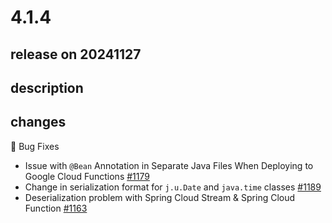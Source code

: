 # 4.1.4

## release on 20241127

## description

## changes

🐞 Bug Fixes

* Issue with <code>@Bean</code> Annotation in Separate Java Files When Deploying to Google Cloud Functions <a href="https://github.com/spring-cloud/spring-cloud-function/issues/1179" data-hovercard-type="issue" data-hovercard-url="/spring-cloud/spring-cloud-function/issues/1179/hovercard">#1179</a>
* Change in serialization format for <code>j.u.Date</code> and <code>java.time</code> classes <a href="https://github.com/spring-cloud/spring-cloud-function/issues/1189" data-hovercard-type="issue" data-hovercard-url="/spring-cloud/spring-cloud-function/issues/1189/hovercard">#1189</a>
* Deserialization problem with Spring Cloud Stream & Spring Cloud Function <a href="https://github.com/spring-cloud/spring-cloud-function/issues/1163" data-hovercard-type="issue" data-hovercard-url="/spring-cloud/spring-cloud-function/issues/1163/hovercard">#1163</a>

